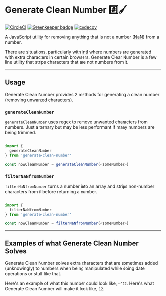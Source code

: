 # Generate Clean Number #️⃣🖌

[![CircleCI](https://circleci.com/gh/yowainwright/generate-clean-number.svg?style=svg)](https://circleci.com/gh/yowainwright/generate-clean-number) [![Greenkeeper badge](https://badges.greenkeeper.io/yowainwright/generate-clean-number.svg?token=9e6575aeed4d6312e467055cb1908beebbac5314e2c55a5dd4437417e5631cde&ts=1550802853168)](https://greenkeeper.io/)
[![codecov](https://codecov.io/gh/yowainwright/generate-clean-number/branch/master/graph/badge.svg)](https://codecov.io/gh/yowainwright/generate-clean-number)



A JavaScript utility for removing anything that is not a number ([NaN](https://developer.mozilla.org/en-US/docs/Web/JavaScript/Reference/Global_Objects/NaN)) from a number.

There are situations, particularly with [Intl](https://developer.mozilla.org/en-US/docs/Web/JavaScript/Reference/Global_Objects/Intl) where numbers are generated with extra characters in certain browsers. Generate Clear Number is a few line utility that strips characters that are not numbers from it. 

----

## Usage

Generate Clean Number provides 2 methods for generating a clean number (removing unwanted characters).

### `generateCleanNumber`

`generateCleanNumber` uses regex to remove unwanted characters from numbers. Just a ternary but may be less performant if many numbers are being trimmed.

```javascript

import {
  generateCleanNumber
} from 'generate-clean-number'

const nowCleanNumber = generateCleanNumber(<someNumber>) 

```

### `filterNaNfromNumber`

`filterNaNfromNumber` turns a number into an array and strips non-number characters from it before returning a number. 

```javascript

import {
  filterNaNfromNumber
} from 'generate-clean-number'

const nowCleanNumber = filterNaNfromNumber(<someNumber>) 

```

----

## Examples of what Generate Clean Number Solves

Generate Clean Number solves extra characters that are sometimes added (unknowingly) to numbers when being manipulated while doing date operations or stuff like that. 

Here's an example of what this number could look like, `~^12`. Here's what Generate Clean Number will make it look like, `12`. 

